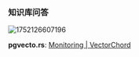 ### 知识库问答

![1752126607196](C:\Users\qlp77\AppData\Roaming\Typora\typora-user-images\1752126607196.png)

**pgvecto.rs**: [Monitoring | VectorChord](https://docs.vectorchord.ai/usage/monitoring.html)

#### 